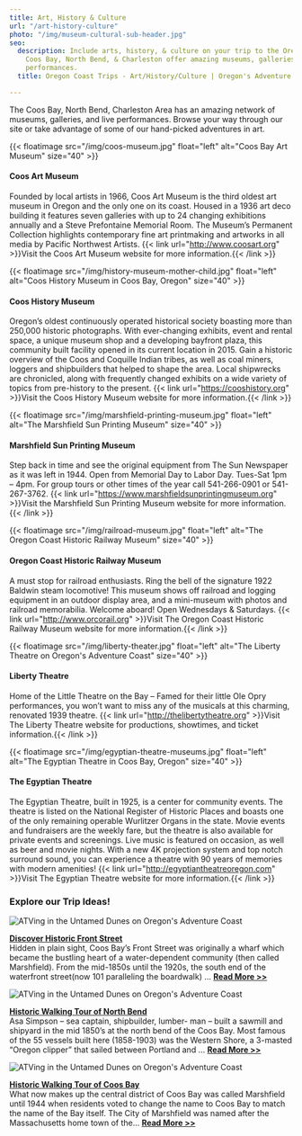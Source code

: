 ```yaml
---
title: Art, History & Culture
url: "/art-history-culture"
photo: "/img/museum-cultural-sub-header.jpg"
seo:
  description: Include arts, history, & culture on your trip to the Oregon Coast!
    Coos Bay, North Bend, & Charleston offer amazing museums, galleries, and live
    performances.
  title: Oregon Coast Trips - Art/History/Culture | Oregon's Adventure Coast

---
```

The Coos Bay, North Bend, Charleston Area has an amazing network of museums, galleries, and live performances.  Browse your way through our site or take advantage of some of our hand-picked adventures in art.

{{< floatimage src="/img/coos-museum.jpg" float="left" alt="Coos Bay Art Museum" size="40" >}}

#### Coos Art Museum

Founded by local artists in 1966, Coos Art Museum is the third oldest art museum in Oregon and the only one on its coast. Housed in a 1936 art deco building it features seven galleries with up to 24 changing exhibitions annually and a Steve Prefontaine Memorial Room. The Museum’s Permanent Collection highlights contemporary fine art printmaking and artworks in all media by Pacific Northwest Artists. {{< link url="http://www.coosart.org" >}}Visit the Coos Art Museum website for more information.{{< /link >}}

<div class="clearfix margin-30px-top"></div>

{{< floatimage src="/img/history-museum-mother-child.jpg" float="left" alt="Coos History Museum in Coos Bay, Oregon" size="40" >}}

#### Coos History Museum

Oregon’s oldest continuously operated historical society boasting more than 250,000 historic photographs. With ever-changing exhibits, event and rental space, a unique museum shop and a developing bayfront plaza, this community built facility opened in its current location in 2015. Gain a historic overview of the  Coos and Coquille Indian tribes, as well as coal miners, loggers and shipbuilders that helped to shape the area. Local shipwrecks are chronicled, along with frequently changed exhibits on a wide variety of topics from pre-history to the present. {{< link url="https://cooshistory.org" >}}Visit the Coos History Museum website for more information.{{< /link >}}

<div class="clearfix margin-30px-top"></div>

{{< floatimage src="/img/marshfield-printing-museum.jpg" float="left" alt="The Marshfield Sun Printing Museum" size="40" >}}

#### Marshfield Sun Printing Museum

Step back in time and see the original equipment from The Sun Newspaper as it was left in 1944. Open from Memorial Day to Labor Day. Tues-Sat 1pm – 4pm. For group tours or other times of the year call 541-266-0901 or 541-267-3762. {{< link url="https://www.marshfieldsunprintingmuseum.org" >}}Visit the Marshfield Sun Printing Museum website for more information.{{< /link >}}

<div class="clearfix margin-30px-top"></div>

{{< floatimage src="/img/railroad-museum.jpg" float="left" alt="The Oregon Coast Historic Railway Museum" size="40" >}}

#### Oregon Coast Historic Railway Museum

A must stop for railroad enthusiasts. Ring the bell of the signature 1922 Baldwin steam locomotive! This museum shows off railroad and logging equipment in an outdoor display area, and a mini-museum with photos and railroad memorabilia. Welcome aboard! Open Wednesdays & Saturdays. {{< link url="http://www.orcorail.org" >}}Visit The Oregon Coast Historic Railway Museum website for more information.{{< /link >}}

<div class="clearfix margin-30px-top"></div>

{{< floatimage src="/img/liberty-theater.jpg" float="left" alt="The Liberty Theatre on Oregon's Adventure Coast" size="40" >}}

#### Liberty Theatre

Home of the Little Theatre on the Bay – Famed for their little Ole Opry performances,  you won’t want to miss any of the musicals at this charming, renovated 1939 theatre. {{< link url="http://thelibertytheatre.org" >}}Visit The Liberty Theatre website for productions, showtimes, and ticket information.{{< /link >}}

<div class="clearfix margin-30px-top"></div>

{{< floatimage src="/img/egyptian-theatre-museums.jpg" float="left" alt="The Egyptian Theatre in Coos Bay, Oregon" size="40" >}}

#### The Egyptian Theatre

The Egyptian Theatre, built in 1925, is a center for community events. The theatre is listed on the National Register of Historic Places and boasts one of the only remaining operable Wurlitzer Organs in the state. Movie events and fundraisers are the weekly fare, but the theatre is also available for private events and screenings. Live music is featured on occasion, as well as beer and movie nights. With a new 4K projection system and top notch surround sound, you can experience a theatre with 90 years of memories with modern amenities! {{< link url="http://egyptiantheatreoregon.com" >}}Visit The Egyptian Theatre website for more information.{{< /link >}}

<div class="clearfix"></div>

### Explore our Trip Ideas!

<div class="trip-idea-thumbnail">
<img src="/img/ti-walking-historic-thumb.jpg" alt="ATVing in the Untamed Dunes on Oregon's Adventure Coast"></div>

[**Discover Historic Front Street**](/tripideas/discover-historic-front-street)  
Hidden in plain sight, Coos Bay’s Front Street was originally a wharf which became the bustling heart of a water-dependent community (then called Marshfield).  From the mid-1850s until the 1920s, the south end of the waterfront street(now 101 paralleling the boardwalk) ... [**Read More >>**](/tripideas/discover-historic-front-street)

<div class="clearfix"></div>

<div class="trip-idea-thumbnail">
<img src="/img/ti-walking-northbend-thumb.jpg" alt="ATVing in the Untamed Dunes on Oregon's Adventure Coast"></div>

[**Historic Walking Tour of North Bend**](/tripideas/historic-walking-tour-of-north-bend)  
Asa Simpson – sea captain, shipbuilder, lumber- man – built a sawmill and shipyard in the mid 1850’s at the north bend of the Coos Bay. Most famous of the 55 vessels built here (1858-1903) was the Western Shore, a 3-masted “Oregon clipper” that sailed between Portland and ... [**Read More >>**](/tripideas/historic-walking-tour-of-north-bend)

<div class="clearfix"></div>

<div class="trip-idea-thumbnail">
<img src="/img/ti-walking-coosbay-thumb.jpg" alt="ATVing in the Untamed Dunes on Oregon's Adventure Coast"></div>

[**Historic Walking Tour of Coos Bay**](/tripideas/historic-walking-tour-of-coos-bay)  
What now makes up the central district of Coos Bay was called Marshfield until 1944 when residents voted to change the name to Coos Bay to match the name of the Bay itself. The City of Marshfield was named after the Massachusetts home town of the... [**Read More >>**](/tripideas/historic-walking-tour-of-coos-bay)